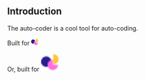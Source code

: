 ## Introduction

The auto-coder is a cool tool for auto-coding.

Built for ![Built for OpenGameData](img/OGD-16.png "OGD Logo")

Or, built for <img src="./img/OGD-16.png" width=40 alt="OGD Logo"/>

